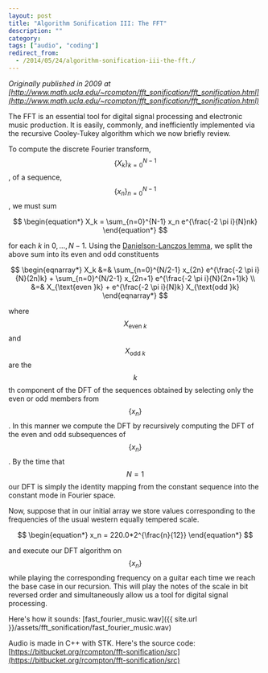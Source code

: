 ```yaml
---
layout: post
title: "Algorithm Sonification III: The FFT"
description: ""
category:
tags: ["audio", "coding"]
redirect_from:
  - /2014/05/24/algorithm-sonification-iii-the-fft./
---
```




*Originally published in 2009 at [http://www.math.ucla.edu/~rcompton/fft_sonification/fft_sonification.html](http://www.math.ucla.edu/~rcompton/fft_sonification/fft_sonification.html)*

The FFT is an essential tool for digital signal processing and electronic music production. It is easily, commonly, and inefficiently implemented via the recursive Cooley-Tukey algorithm which we now briefly review.

To compute the discrete Fourier transform, $$\{ X_k \}_{k=0}^{N-1}$$, of a sequence, $$\{ x_n \}_{n=0}^{N-1}$$, we must sum

$$
\begin{equation*}
X_k = \sum_{n=0}^{N-1} x_n e^{\frac{-2 \pi i}{N}nk}
\end{equation*}
$$

for each $k$ in $0, ..., N-1$. Using the [Danielson-Lanczos lemma](http://mathworld.wolfram.com/Danielson-LanczosLemma.html), we split the above sum into its even and odd constituents

$$
 \begin{eqnarray*}
X_k &=& \sum_{n=0}^{N/2-1} x_{2n} e^{\frac{-2 \pi i}{N}(2n)k} + \sum_{n=0}^{N/2-1} x_{2n+1} e^{\frac{-2 \pi i}{N}(2n+1)k} \\
&=& X_{\text{even }k} + e^{\frac{-2 \pi i}{N}k} X_{\text{odd }k}
\end{eqnarray*}
$$
<!--more-->


where $$X_{\text{even }k}$$ and $$X_{\text{odd }k}$$ are the $$k$$th component of the DFT of the sequences obtained by selecting only the even or odd members from $$\{ x_n \}$$. In this manner we compute the DFT by recursively computing the DFT of the even and odd subsequences of $$\{ x_n \}$$. By the time that $$N=1$$ our DFT is simply the identity mapping from the constant sequence into the constant mode in Fourier space.

Now, suppose that in our initial array we store values corresponding to the frequencies of the usual western equally tempered scale.

$$
 \begin{equation*}
x_n = 220.0*2^{\frac{n}{12}}
\end{equation*}
$$

and execute our DFT algorithm on $$\{ x_n \}$$ while playing the corresponding frequency on a guitar each time we reach the base case in our recursion. This will play the notes of the scale in bit reversed order and simultaneously allow us a tool for digital signal processing.

Here's how it sounds: [fast_fourier_music.wav]({{ site.url }}/assets/fft_sonification/fast_fourier_music.wav)

Audio is made in C++ with STK. Here's the source code: [https://bitbucket.org/rcompton/fft-sonification/src](https://bitbucket.org/rcompton/fft-sonification/src)
